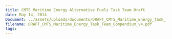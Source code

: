 ```yaml
---
title: CMTS Maritime Energy Alternative Fuels Task Team Draft
date: May 14, 2014
Document: ../assets/uploads/documents/DRAFT_CMTS_Maritime_Energy_Task_Team_Compendium_v4.pdf
filename: DRAFT_CMTS_Maritime_Energy_Task_Team_Compendium_v4.pdf
tags:
---
```

